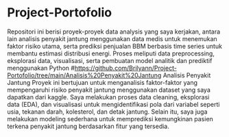 ﻿# Project-Portofolio
Repositori ini berisi proyek-proyek data analysis yang saya kerjakan, antara lain analisis penyakit jantung menggunakan data medis untuk menemukan faktor risiko utama, serta prediksi penjualan BBM berbasis time series untuk membantu estimasi distribusi energi. Proses meliputi data preprocessing, eksplorasi data, visualisasi, serta pembuatan model analitik dan prediktif menggunakan Python
#https://github.com/Brilyann/Project-Portofolio/tree/main/Analisis%20Penyakit%20Jantung Analisis Penyakit Jantung
Proyek ini bertujuan untuk menganalisis faktor-faktor yang mempengaruhi risiko penyakit jantung menggunakan dataset yang saya dapatkan dari kaggle. Saya melakukan proses data cleaning, eksplorasi data (EDA), dan visualisasi untuk mengidentifikasi pola dari variabel seperti usia, tekanan darah, kolesterol, dan detak jantung. Selain itu, saya juga melakukan modeling sederhana untuk memprediksi kemungkinan pasien terkena penyakit jantung berdasarkan fitur yang tersedia.
